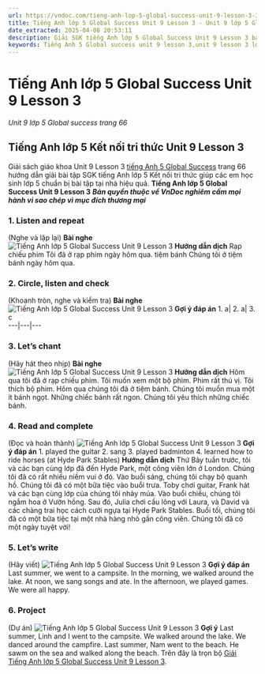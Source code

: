 ```yaml
---
url: https://vndoc.com/tieng-anh-lop-5-global-success-unit-9-lesson-3-320756
title: Tiếng Anh lớp 5 Global Success Unit 9 Lesson 3 - Unit 9 lớp 5 Global success trang 66 - VnDoc.com
date_extracted: 2025-04-08 20:53:11
description: Giải SGK tiếng Anh lớp 5 Global Success Unit 9 Lesson 3 bao gồm đáp án các phần bài tập trang 66 giúp các em chuẩn bị bài hiệu quả.
keywords: Tiếng Anh 5 Global success unit 9 lesson 3,unit 9 lesson 3 lớp 5,unit 9 lesson 3 lớp 5 Global success,tiếng anh lớp 5 unit 9 lesson 3,tiếng anh lớp 5 global success unit 9 lesson 3,unit 9 lesson 3 tiếng anh 5 global success,unit 9 lesson 3 lớp 5 Global success trang 66,tiếng anh 5 unit 9 lesson 3,Tiếng Anh 5 unit 9 lesson 3 Global Success,tiếng Anh lớp 5 kết nối unit 9 lesson 3
---
```


# Tiếng Anh lớp 5 Global Success Unit 9 Lesson 3
 _Unit 9 lớp 5 Global success trang 66_
## Tiếng Anh lớp 5 Kết nối tri thức Unit 9 Lesson 3
Giải sách giáo khoa Unit 9 Lesson 3 [tiếng Anh 5 Global Success](<https://vndoc.com/tieng-anh-lop-5-global-success>) trang 66 hướng dẫn giải bài tập SGK tiếng Anh lớp 5 Kết nối tri thức giúp các em học sinh lớp 5 chuẩn bị bài tập tại nhà hiệu quả.
**Tiếng Anh lớp 5 Global Success Unit 9 Lesson 3**
 _**Bản quyền thuộc về VnDoc nghiêm cấm mọi hành vi sao chép vì mục đích thương mại**_
### 1\. Listen and repeat
\(Nghe và lặp lại\)
**Bài nghe**
![Tiếng Anh lớp 5 Global Success Unit 9 Lesson 3](https://i.vdoc.vn/data/image/2024/05/24/tieng-anh-lop-5-global-success-unit-9-lesson-3-1.png)
**Hướng dẫn dịch**
Rạp chiếu phim
Tôi đã ở rạp phim ngày hôm qua.
tiệm bánh
Chúng tôi ở tiệm bánh ngày hôm qua.
### 2\. Circle, listen and check
\(Khoanh tròn, nghe và kiểm tra\)
**Bài nghe**
![Tiếng Anh lớp 5 Global Success Unit 9 Lesson 3](https://i.vdoc.vn/data/image/2024/05/24/tieng-anh-lop-5-global-success-unit-9-lesson-3-2.png)
**Gợi ý đáp án**
1\. a| 2\. a| 3\. c  
---|---|---  
### 3\. Let’s chant
\(Hãy hát theo nhịp\)
**Bài nghe**
![Tiếng Anh lớp 5 Global Success Unit 9 Lesson 3](https://i.vdoc.vn/data/image/2024/05/24/tieng-anh-lop-5-global-success-unit-9-lesson-3-3.png)
**Hướng dẫn dịch**
Hôm qua tôi đã ở rạp chiếu phim.
Tôi muốn xem một bộ phim.
Phim rất thú vị.
Tôi thích bộ phim.
Hôm qua chúng tôi đã ở tiệm bánh.
Chúng tôi muốn mua một ít bánh ngọt.
Những chiếc bánh rất ngon.
Chúng tôi yêu thích những chiếc bánh.
### 4\. Read and complete
\(Đọc và hoàn thành\)
![Tiếng Anh lớp 5 Global Success Unit 9 Lesson 3](https://i.vdoc.vn/data/image/2024/05/24/tieng-anh-lop-5-global-success-unit-9-lesson-3-4.png)
**Gợi ý đáp án**
1\. played the guitar
2\. sang
3\. played badminton
4\. learned how to ride horses \(at Hyde Park Stables\)
**Hướng dẫn dịch**
Thứ Bảy tuần trước, tôi và các bạn cùng lớp đã đến Hyde Park, một công viên lớn ở London. Chúng tôi đã có rất nhiều niềm vui ở đó. Vào buổi sáng, chúng tôi chạy bộ quanh hồ. Chúng tôi đã có một bữa tiệc vào buổi trưa. Toby chơi guitar, Frank hát và các bạn cùng lớp của chúng tôi nhảy múa. Vào buổi chiều, chúng tôi ngắm hoa ở Vườn hồng. Sau đó, Julia chơi cầu lông với Laura, và David và các chàng trai học cách cưỡi ngựa tại Hyde Park Stables. Buổi tối, chúng tôi đã có một bữa tiệc tại một nhà hàng nhỏ gần công viên. Chúng tôi đã có một ngày tuyệt vời\!
### 5\. Let’s write
\(Hãy viết\)
![Tiếng Anh lớp 5 Global Success Unit 9 Lesson 3](https://i.vdoc.vn/data/image/2024/05/24/tieng-anh-lop-5-global-success-unit-9-lesson-3-5.png)
**Gợi ý đáp án**
Last summer, we went to a campsite. In the morning, we walked around the lake. At noon, we sang songs and ate. In the afternoon, we played games. We were all happy.
### 6\. Project
\(Dự án\)
![Tiếng Anh lớp 5 Global Success Unit 9 Lesson 3](https://i.vdoc.vn/data/image/2024/05/24/tieng-anh-lop-5-global-success-unit-9-lesson-3-6.png)
**Gợi ý**
Last summer, Linh and I went to the campsite. We walked around the lake. We danced around the campfire.
Last summer, Nam went to the beach. He sawm on the sea and walked along the beach.
Trên đây là trọn bộ [Giải Tiếng Anh lớp 5 Global Success Unit 9 Lesson 3](<https://vndoc.com/tieng-anh-lop-5-global-success-unit-9-lesson-3-320756>).
